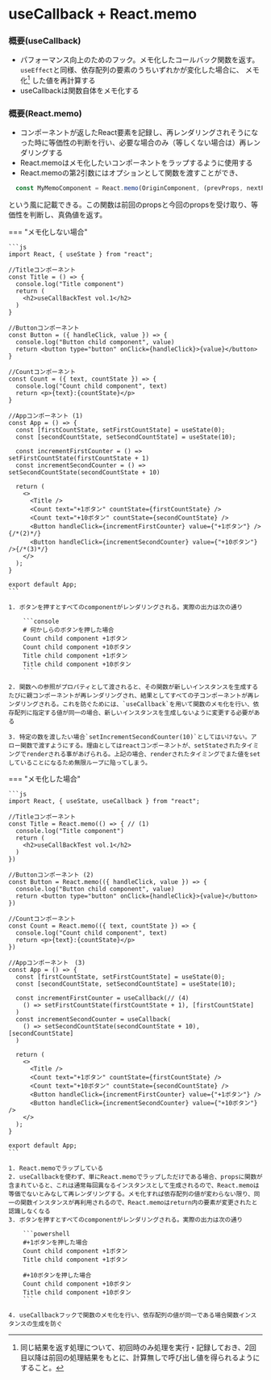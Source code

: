 # useCallback + React.memo

### 概要(useCallback)
- パフォーマンス向上のためのフック。メモ化したコールバック関数を返す。`useEffect`と同様、依存配列の要素のうちいずれかが変化した場合に、 メモ化[^1] した値を再計算する
- useCallbackは関数自体をメモ化する

### 概要(React.memo)
- コンポーネントが返したReact要素を記録し、再レンダリングされそうになった時に等価性の判断を行い、必要な場合のみ（等しくない場合は）再レンダリングする
- React.memoはメモ化したいコンポーネントをラップするように使用する
- React.memoの第2引数にはオプションとして関数を渡すことができ、
```javascript
  const MyMemoComponent = React.memo(OriginComponent, (prevProps, nextProps) => {/* true or false*/})`
```
という風に記載できる。この関数は前回のpropsと今回のpropsを受け取り、等価性を判断し、真偽値を返す。

=== "メモ化しない場合"

    ```js
    import React, { useState } from "react";

    //Titleコンポーネント
    const Title = () => {
      console.log("Title component")
      return (
        <h2>useCallBackTest vol.1</h2>
      )
    }

    //Buttonコンポーネント
    const Button = ({ handleClick, value }) => {
      console.log("Button child component", value)
      return <button type="button" onClick={handleClick}>{value}</button>
    }

    //Countコンポーネント
    const Count = ({ text, countState }) => {
      console.log("Count child component", text)
      return <p>{text}:{countState}</p>
    }

    //Appコンポーネント (1)
    const App = () => {
      const [firstCountState, setFirstCountState] = useState(0);
      const [secondCountState, setSecondCountState] = useState(10);

      const incrementFirstCounter = () => setFirstCountState(firstCountState + 1)
      const incrementSecondCounter = () => setSecondCountState(secondCountState + 10)

      return (
        <>
          <Title />
          <Count text="+1ボタン" countState={firstCountState} />
          <Count text="+10ボタン" countState={secondCountState} />
          <Button handleClick={incrementFirstCounter} value={"+1ボタン"} />{/*(2)*/}
          <Button handleClick={incrementSecondCounter} value={"+10ボタン"} />{/*(3)*/}
        </>
      );
    }

    export default App;
    ```

    1. ボタンを押すとすべてのcomponentがレンダリングされる。実際の出力は次の通り

        ```console
        # 何かしらのボタンを押した場合
        Count child component +1ボタン
        Count child component +10ボタン
        Title child component +1ボタン
        Title child component +10ボタン
        ```

    2. 関数への参照がプロパティとして渡されると、その関数が新しいインスタンスを生成するたびに親コンポーネントが再レンダリングされ、結果としてすべての子コンポーネントが再レンダリングされる。これを防ぐためには、`useCallback`を用いて関数のメモ化を行い、依存配列に指定する値が同一の場合、新しいインスタンスを生成しないように変更する必要がある

    3. 特定の数を渡したい場合`setIncrementSecondCounter(10)`としてはいけない。アロー関数で渡すようにする。理由としてはreactコンポーネントが、setStateされたタイミングでrenderされる事があげられる。上記の場合、renderされたタイミングでまた値をsetしていることになるため無限ループに陥ってしまう。

=== "メモ化した場合"

    ```js
    import React, { useState, useCallback } from "react";

    //Titleコンポーネント
    const Title = React.memo(() => { // (1)
      console.log("Title component")
      return (
        <h2>useCallBackTest vol.1</h2>
      )
    })

    //Buttonコンポーネント (2)
    const Button = React.memo(({ handleClick, value }) => {
      console.log("Button child component", value)
      return <button type="button" onClick={handleClick}>{value}</button>
    })

    //Countコンポーネント
    const Count = React.memo(({ text, countState }) => {
      console.log("Count child component", text)
      return <p>{text}:{countState}</p>
    })

    //Appコンポーネント　(3)
    const App = () => {
      const [firstCountState, setFirstCountState] = useState(0);
      const [secondCountState, setSecondCountState] = useState(10);
      
      const incrementFirstCounter = useCallback(// (4)
        () => setFirstCountState(firstCountState + 1), [firstCountState]
      )
      const incrementSecondCounter = useCallback(
        () => setSecondCountState(secondCountState + 10), [secondCountState]
      )

      return (
        <>
          <Title />
          <Count text="+1ボタン" countState={firstCountState} />
          <Count text="+10ボタン" countState={secondCountState} />
          <Button handleClick={incrementFirstCounter} value={"+1ボタン"} />
          <Button handleClick={incrementSecondCounter} value={"+10ボタン"} />
        </>
      );
    }

    export default App;
    ```

    1. React.memoでラップしている
    2. useCallbackを使わず、単にReact.memoでラップしただけである場合、propsに関数が含まれていると、これは通常毎回異なるインスタンスとして生成されるので、React.memoは等価でないとみなして再レンダリングする。メモ化すれば依存配列の値が変わらない限り、同一の関数インスタンスが再利用されるので、React.memoはreturn内の要素が変更されたと認識しなくなる
    3. ボタンを押すとすべてのcomponentがレンダリングされる。実際の出力は次の通り
   
        ```powershell
        #+1ボタンを押した場合
        Count child component +1ボタン
        Title child component +1ボタン

        #+10ボタンを押した場合
        Count child component +10ボタン
        Title child component +10ボタン
        ```
        
    4. useCallbackフックで関数のメモ化を行い、依存配列の値が同一である場合関数インスタンスの生成を防ぐ

[^1]: 同じ結果を返す処理について、初回時のみ処理を実行・記録しておき、2回目以降は前回の処理結果をもとに、計算無しで呼び出し値を得られるようにすること。